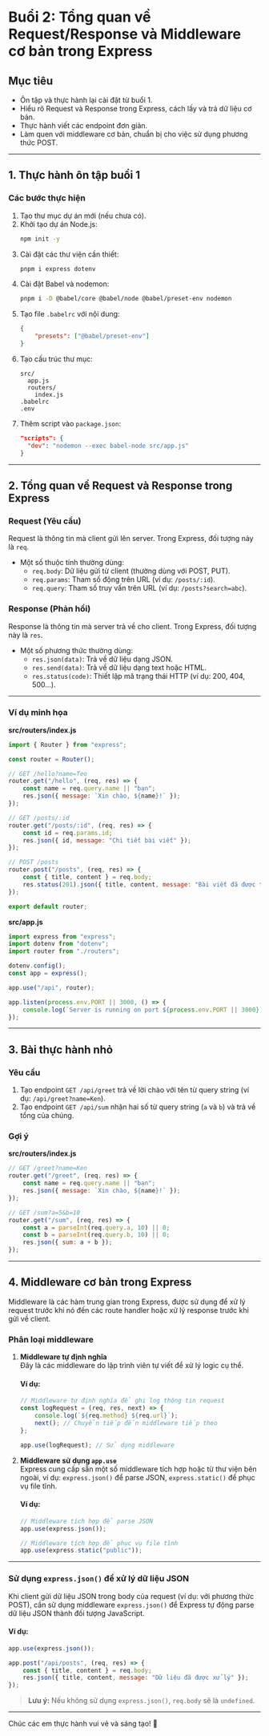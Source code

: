 # Buổi 2: Tổng quan về Request/Response và Middleware cơ bản trong Express

## Mục tiêu

-   Ôn tập và thực hành lại cài đặt từ buổi 1.
-   Hiểu rõ Request và Response trong Express, cách lấy và trả dữ liệu cơ bản.
-   Thực hành viết các endpoint đơn giản.
-   Làm quen với middleware cơ bản, chuẩn bị cho việc sử dụng phương thức POST.

---

## 1. Thực hành ôn tập buổi 1

### Các bước thực hiện

1. Tạo thư mục dự án mới (nếu chưa có).
2. Khởi tạo dự án Node.js:
    ```bash
    npm init -y
    ```
3. Cài đặt các thư viện cần thiết:
    ```bash
    pnpm i express dotenv
    ```
4. Cài đặt Babel và nodemon:
    ```bash
    pnpm i -D @babel/core @babel/node @babel/preset-env nodemon
    ```
5. Tạo file `.babelrc` với nội dung:
    ```json
    {
        "presets": ["@babel/preset-env"]
    }
    ```
6. Tạo cấu trúc thư mục:
    ```
    src/
      app.js
      routers/
        index.js
    .babelrc
    .env
    ```
7. Thêm script vào `package.json`:
    ```json
    "scripts": {
      "dev": "nodemon --exec babel-node src/app.js"
    }
    ```

---

## 2. Tổng quan về Request và Response trong Express

### Request (Yêu cầu)

Request là thông tin mà client gửi lên server. Trong Express, đối tượng này là `req`.

-   Một số thuộc tính thường dùng:
    -   `req.body`: Dữ liệu gửi từ client (thường dùng với POST, PUT).
    -   `req.params`: Tham số động trên URL (ví dụ: `/posts/:id`).
    -   `req.query`: Tham số truy vấn trên URL (ví dụ: `/posts?search=abc`).

### Response (Phản hồi)

Response là thông tin mà server trả về cho client. Trong Express, đối tượng này là `res`.

-   Một số phương thức thường dùng:
    -   `res.json(data)`: Trả về dữ liệu dạng JSON.
    -   `res.send(data)`: Trả về dữ liệu dạng text hoặc HTML.
    -   `res.status(code)`: Thiết lập mã trạng thái HTTP (ví dụ: 200, 404, 500...).

---

### Ví dụ minh họa

**src/routers/index.js**

```js
import { Router } from "express";

const router = Router();

// GET /hello?name=Teo
router.get("/hello", (req, res) => {
    const name = req.query.name || "bạn";
    res.json({ message: `Xin chào, ${name}!` });
});

// GET /posts/:id
router.get("/posts/:id", (req, res) => {
    const id = req.params.id;
    res.json({ id, message: "Chi tiết bài viết" });
});

// POST /posts
router.post("/posts", (req, res) => {
    const { title, content } = req.body;
    res.status(201).json({ title, content, message: "Bài viết đã được tạo" });
});

export default router;
```

**src/app.js**

```js
import express from "express";
import dotenv from "dotenv";
import router from "./routers";

dotenv.config();
const app = express();

app.use("/api", router);

app.listen(process.env.PORT || 3000, () => {
    console.log(`Server is running on port ${process.env.PORT || 3000}`);
});
```

---

## 3. Bài thực hành nhỏ

### Yêu cầu

1. Tạo endpoint `GET /api/greet` trả về lời chào với tên từ query string (ví dụ: `/api/greet?name=Ken`).
2. Tạo endpoint `GET /api/sum` nhận hai số từ query string (`a` và `b`) và trả về tổng của chúng.

### Gợi ý

**src/routers/index.js**

```js
// GET /greet?name=Ken
router.get("/greet", (req, res) => {
    const name = req.query.name || "bạn";
    res.json({ message: `Xin chào, ${name}!` });
});

// GET /sum?a=5&b=10
router.get("/sum", (req, res) => {
    const a = parseInt(req.query.a, 10) || 0;
    const b = parseInt(req.query.b, 10) || 0;
    res.json({ sum: a + b });
});
```

---

## 4. Middleware cơ bản trong Express

Middleware là các hàm trung gian trong Express, được sử dụng để xử lý request trước khi nó đến các route handler hoặc xử lý response trước khi gửi về client.

### Phân loại middleware

1. **Middleware tự định nghĩa**  
   Đây là các middleware do lập trình viên tự viết để xử lý logic cụ thể.

    #### Ví dụ:

    ```js
    // Middleware tự định nghĩa để ghi log thông tin request
    const logRequest = (req, res, next) => {
        console.log(`${req.method} ${req.url}`);
        next(); // Chuyển tiếp đến middleware tiếp theo
    };

    app.use(logRequest); // Sử dụng middleware
    ```

2. **Middleware sử dụng `app.use`**  
   Express cung cấp sẵn một số middleware tích hợp hoặc từ thư viện bên ngoài, ví dụ: `express.json()` để parse JSON, `express.static()` để phục vụ file tĩnh.

    #### Ví dụ:

    ```js
    // Middleware tích hợp để parse JSON
    app.use(express.json());

    // Middleware tích hợp để phục vụ file tĩnh
    app.use(express.static("public"));
    ```

---

### Sử dụng `express.json()` để xử lý dữ liệu JSON

Khi client gửi dữ liệu JSON trong body của request (ví dụ: với phương thức POST), cần sử dụng middleware `express.json()` để Express tự động parse dữ liệu JSON thành đối tượng JavaScript.

#### Ví dụ:

```js
app.use(express.json());

app.post("/api/posts", (req, res) => {
    const { title, content } = req.body;
    res.json({ title, content, message: "Dữ liệu đã được xử lý" });
});
```

> **Lưu ý:** Nếu không sử dụng `express.json()`, `req.body` sẽ là `undefined`.

---

Chúc các em thực hành vui vẻ và sáng tạo! 🚀
